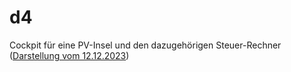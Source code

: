 # d4
Cockpit für eine PV-Insel und den dazugehörigen Steuer-Rechner
([Darstellung vom 12.12.2023](https://github.com/grasmax/d4/blob/main/Doc/20231212.jpg))
